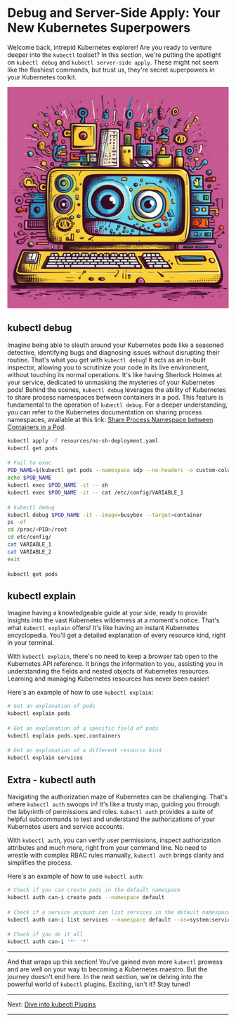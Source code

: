 
# Debug and Server-Side Apply: Your New Kubernetes Superpowers

Welcome back, intrepid Kubernetes explorer! Are you ready to venture deeper into the `kubectl` toolset? In this section, we're putting the spotlight on `kubectl debug` and `kubectl server-side apply`. These might not seem like the flashiest commands, but trust us, they're secret superpowers in your Kubernetes toolkit.

![Debug robot](/Images/debug-robot.jpg)

## kubectl debug
Imagine being able to sleuth around your Kubernetes pods like a seasoned detective, identifying bugs and diagnosing issues without disrupting their routine. That's what you get with `kubectl debug`! It acts as an in-built inspector, allowing you to scrutinize your code in its live environment, without touching its normal operations. It's like having Sherlock Holmes at your service, dedicated to unmasking the mysteries of your Kubernetes pods!
Behind the scenes, `kubectl debug` leverages the ability of Kubernetes to share process namespaces between containers in a pod. This feature is fundamental to the operation of `kubectl debug`. 
For a deeper understanding, you can refer to the Kubernetes documentation on sharing process namespaces, available at this link: [Share Process Namespace between Containers in a Pod](https://kubernetes.io/docs/tasks/configure-pod-container/share-process-namespace/).


```bash
kubectl apply -f resources/no-sh-deployment.yaml
kubectl get pods

# Fail to exec
POD_NAME=$(kubectl get pods --namespace sdp --no-headers -o custom-columns=":metadata.name" | grep '^no-sh-deployment')
echo $POD_NAME
kubectl exec $POD_NAME -it -- sh
kubectl exec $POD_NAME -it -- cat /etc/config/VARIABLE_1

# kubectl debug
kubectl debug $POD_NAME -it --image=busybox --target=container
ps -ef
cd /proc/<PID>/root
cd etc/config/
cat VARIABLE_1
cat VARIABLE_2
exit

kubectl get pods

```


## kubectl explain

Imagine having a knowledgeable guide at your side, ready to provide insights into the vast Kubernetes wilderness at a moment's notice. That's what `kubectl explain` offers! It's like having an instant Kubernetes encyclopedia. You'll get a detailed explanation of every resource kind, right in your terminal.

With `kubectl explain`, there's no need to keep a browser tab open to the Kubernetes API reference. It brings the information to you, assisting you in understanding the fields and nested objects of Kubernetes resources. Learning and managing Kubernetes resources has never been easier!

Here's an example of how to use `kubectl explain`:

```bash
# Get an explanation of pods
kubectl explain pods

# Get an explanation of a specific field of pods
kubectl explain pods.spec.containers

# Get an explanation of a different resource kind
kubectl explain services
```

## Extra - kubectl auth

Navigating the authorization maze of Kubernetes can be challenging. That's where `kubectl auth` swoops in! It's like a trusty map, guiding you through the labyrinth of permissions and roles. `kubectl auth` provides a suite of helpful subcommands to test and understand the authorizations of your Kubernetes users and service accounts.

With `kubectl auth`, you can verify user permissions, inspect authorization attributes and much more, right from your command line. No need to wrestle with complex RBAC rules manually, `kubectl auth` brings clarity and simplifies the process.

Here's an example of how to use `kubectl auth`:

```bash
# Check if you can create pods in the default namespace
kubectl auth can-i create pods --namespace default

# Check if a service account can list services in the default namespace
kubectl auth can-i list services --namespace default --as=system:serviceaccount:default:myserviceaccount

# Chack if you do it all
kubectl auth can-i '*' '*'
```

---

And that wraps up this section! You've gained even more `kubectl` prowess and are well on your way to becoming a Kubernetes maestro. But the journey doesn't end here. In the next section, we're delving into the powerful world of `kubectl` plugins. Exciting, isn't it? Stay tuned!

---

Next: [Dive into kubectl Plugins](../4-Kubectl-Plugins/)

---
